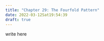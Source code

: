 ```yaml
---
title: "Chapter 29: The Fourfold Pattern"
date: 2022-03-12Sat19:54:39
draft: true
---
```


write here

